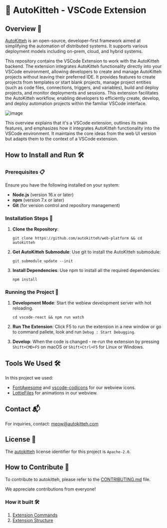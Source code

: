# 🐾 AutoKitteh - VSCode Extension

## Overview 🌟

[AutoKitteh](https://www.autokitteh.com) is an open-source, developer-first framework aimed at simplifying the automation of distributed systems. It supports various deployment models including on-prem, cloud, and hybrid systems.

This repository contains the VSCode Extension to work with the AutoKitteh backend. The extension integrates AutoKitteh functionality directly into your VSCode environment, allowing developers to create and manage AutoKitteh projects without leaving their preferred IDE. It provides features to create projects from templates or start blank projects, manage project entities (such as code files, connections, triggers, and variables), build and deploy projects, and monitor deployments and sessions. This extension facilitates the AutoKitteh workflow, enabling developers to efficiently create, develop, and deploy automation projects within the familiar VSCode interface.

![image](https://github.com/user-attachments/assets/9e616d38-209a-43f2-ab1b-c0998af54616)

This overview explains that it's a VSCode extension, outlines its main features, and emphasizes how it integrates AutoKitteh functionality into the VSCode environment. It maintains the core ideas from the web UI version but adapts them to the context of a VSCode extension.

## How to Install and Run 🛠️

### Prerequisites 📋

Ensure you have the following installed on your system:

-   **Node.js** (version 16.x or later)
-   **npm** (version 7.x or later)
-   **Git** (for version control and repository management)
 
### Installation Steps 🚀

1.  **Clone the Repository**:

    `git clone https://github.com/autokitteh/web-platform && cd autokitteh`

2.  **Get AutoKitteh Submodule**: Use git to install the AutoKitteh submodule:

    `git submodule update --init`

3.  **Install Dependencies**: Use npm to install all the required dependencies:

    `npm install`

### Running the Project 🏃

1.  **Development Mode**: Start the webiew development server with hot reloading.

    `cd vscode-react && npm run watch`

2.  **Run The Extension**: Click F5 to run the extension in a new window or go to command pallete, look and run `Debug : Start Debugging`.

3.  **Develop**: When the code is changed - re-run the extension by pressing `Shift+CMD+F5` on macOS or `Shift+Ctrl+F5` for Linux or Windows.

## Tools We Used 🛠️

In this project we used:
 - [FontAwesome](https://fontawesome.com) and [vscode-codicons](https://github.com/microsoft/vscode-codicons) for our webview icons.
 - [LottieFiles](https://lottiefiles.com/) for animations in our webview. 

## Contact 📬

For inquiries, contact: meow@autokitteh.com

## License 📜

The [autokitteh](https://autokitteh.com) license identifier for this project is `Apache-2.0`.

## How to Contribute 🤝

To contribute to autokitteh, please refer to the [CONTRIBUTING.md](CONTRIBUTING.md) file.

We appreciate contributions from everyone!

### How it built 🛠

1.  [Extension Commands](docs/extension-commands.md)
2.  [Extension Structure](docs/extension-structure.md)

